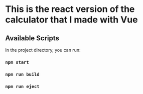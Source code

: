 # This is the react version of the calculator that I made with Vue

## Available Scripts

In the project directory, you can run:

### `npm start`
### `npm run build`
### `npm run eject`
